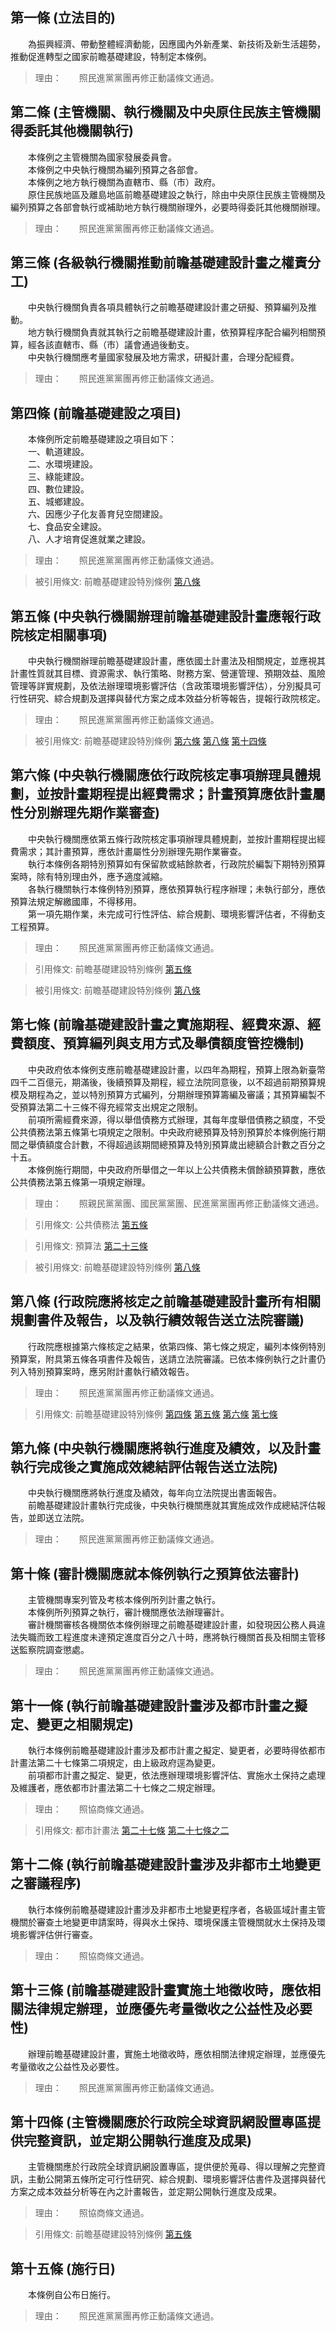 第一條 (立法目的)
-----------------
　　為振興經濟、帶動整體經濟動能，因應國內外新產業、新技術及新生活趨勢，推動促進轉型之國家前瞻基礎建設，特制定本條例。  
> 理由：　　照民進黨黨團再修正動議條文通過。



第二條 (主管機關、執行機關及中央原住民族主管機關得委託其他機關執行)
-------------------------------------------------------------------
　　本條例之主管機關為國家發展委員會。  
　　本條例之中央執行機關為編列預算之各部會。  
　　本條例之地方執行機關為直轄市、縣（市）政府。  
　　原住民族地區及離島地區前瞻基礎建設之執行，除由中央原住民族主管機關及編列預算之各部會執行或補助地方執行機關辦理外，必要時得委託其他機關辦理。  
> 理由：　　照民進黨黨團再修正動議條文通過。



第三條 (各級執行機關推動前瞻基礎建設計畫之權責分工)
---------------------------------------------------
　　中央執行機關負責各項具體執行之前瞻基礎建設計畫之研擬、預算編列及推動。  
　　地方執行機關負責就其執行之前瞻基礎建設計畫，依預算程序配合編列相關預算，經各該直轄市、縣（市）議會通過後動支。  
　　中央執行機關應考量國家發展及地方需求，研擬計畫，合理分配經費。  
> 理由：　　照民進黨黨團再修正動議條文通過。



第四條 (前瞻基礎建設之項目)
---------------------------
　　本條例所定前瞻基礎建設之項目如下：  
　　一、軌道建設。  
　　二、水環境建設。  
　　三、綠能建設。  
　　四、數位建設。  
　　五、城鄉建設。  
　　六、因應少子化友善育兒空間建設。  
　　七、食品安全建設。  
　　八、人才培育促進就業之建設。  
> 理由：　　照民進黨黨團再修正動議條文通過。

> 被引用條文: 前瞻基礎建設特別條例 [第八條](4003#第八條-行政院應將核定之前瞻基礎建設計畫所有相關規劃書件及報告，以及執行績效報告送立法院審議)



第五條 (中央執行機關辦理前瞻基礎建設計畫應報行政院核定相關事項)
---------------------------------------------------------------
　　中央執行機關辦理前瞻基礎建設計畫，應依國土計畫法及相關規定，並應視其計畫性質就其目標、資源需求、執行策略、財務方案、營運管理、預期效益、風險管理等詳實規劃，及依法辦理環境影響評估（含政策環境影響評估），分別擬具可行性研究、綜合規劃及選擇與替代方案之成本效益分析等報告，提報行政院核定。  
> 理由：　　照民進黨黨團再修正動議條文通過。

> 被引用條文: 前瞻基礎建設特別條例 [第六條](4003#第六條-中央執行機關應依行政院核定事項辦理具體規劃，並按計畫期程提出經費需求；計畫預算應依計畫屬性分別辦理先期作業審查) [第八條](4003#第八條-行政院應將核定之前瞻基礎建設計畫所有相關規劃書件及報告，以及執行績效報告送立法院審議) [第十四條](4003#第十四條-主管機關應於行政院全球資訊網設置專區提供完整資訊，並定期公開執行進度及成果)



第六條 (中央執行機關應依行政院核定事項辦理具體規劃，並按計畫期程提出經費需求；計畫預算應依計畫屬性分別辦理先期作業審查)
-----------------------------------------------------------------------------------------------------------------------
　　中央執行機關應依第五條行政院核定事項辦理具體規劃，並按計畫期程提出經費需求；其計畫預算，應依計畫屬性分別辦理先期作業審查。  
　　執行本條例各期特別預算如有保留款或結餘款者，行政院於編製下期特別預算案時，除有特別理由外，應予適度減縮。  
　　各執行機關執行本條例特別預算，應依預算執行程序辦理；未執行部分，應依預算法規定解繳國庫，不得移用。  
　　第一項先期作業，未完成可行性評估、綜合規劃、環境影響評估者，不得動支工程預算。  
> 理由：　　照民進黨黨團再修正動議條文通過。

> 引用條文: 前瞻基礎建設特別條例 [第五條](4003#第五條-中央執行機關辦理前瞻基礎建設計畫應報行政院核定相關事項)

> 被引用條文: 前瞻基礎建設特別條例 [第八條](4003#第八條-行政院應將核定之前瞻基礎建設計畫所有相關規劃書件及報告，以及執行績效報告送立法院審議)



第七條 (前瞻基礎建設計畫之實施期程、經費來源、經費額度、預算編列與支用方式及舉債額度管控機制)
---------------------------------------------------------------------------------------------
　　中央政府依本條例支應前瞻基礎建設計畫，以四年為期程，預算上限為新臺幣四千二百億元，期滿後，後續預算及期程，經立法院同意後，以不超過前期預算規模及期程為之，並以特別預算方式編列，分期辦理預算籌編及審議；其預算編製不受預算法第二十三條不得充經常支出規定之限制。  
　　前項所需經費來源，得以舉借債務方式辦理，其每年度舉借債務之額度，不受公共債務法第五條第七項規定之限制。中央政府總預算及特別預算於本條例施行期間之舉債額度合計數，不得超過該期間總預算及特別預算歲出總額合計數之百分之十五。  
　　本條例施行期間，中央政府所舉借之一年以上公共債務未償餘額預算數，應依公共債務法第五條第一項規定辦理。  
> 理由：　　照親民黨黨團、國民黨黨團、民進黨黨團再修正動議條文通過。

> 引用條文: 公共債務法 [第五條](1616#第五條-特種基金預算之公共債務未償餘額預算數之規定)

> 引用條文: 預算法 [第二十三條](2301#第二十三條-收支平衡原則)

> 被引用條文: 前瞻基礎建設特別條例 [第八條](4003#第八條-行政院應將核定之前瞻基礎建設計畫所有相關規劃書件及報告，以及執行績效報告送立法院審議)



第八條 (行政院應將核定之前瞻基礎建設計畫所有相關規劃書件及報告，以及執行績效報告送立法院審議)
---------------------------------------------------------------------------------------------
　　行政院應根據第六條核定之結果，依第四條、第七條之規定，編列本條例特別預算案，附具第五條各項書件及報告，送請立法院審議。已依本條例執行之計畫仍列入特別預算案時，應另附計畫執行績效報告。  
> 理由：　　照民進黨黨團再修正動議條文通過。

> 引用條文: 前瞻基礎建設特別條例 [第四條](4003#第四條-前瞻基礎建設之項目) [第五條](4003#第五條-中央執行機關辦理前瞻基礎建設計畫應報行政院核定相關事項) [第六條](4003#第六條-中央執行機關應依行政院核定事項辦理具體規劃，並按計畫期程提出經費需求；計畫預算應依計畫屬性分別辦理先期作業審查) [第七條](4003#第七條-前瞻基礎建設計畫之實施期程、經費來源、經費額度、預算編列與支用方式及舉債額度管控機制)



第九條 (中央執行機關應將執行進度及績效，以及計畫執行完成後之實施成效總結評估報告送立法院)
-----------------------------------------------------------------------------------------
　　中央執行機關應將執行進度及績效，每年向立法院提出書面報告。  
　　前瞻基礎建設計畫執行完成後，中央執行機關應就其實施成效作成總結評估報告，並即送立法院。  
> 理由：　　照民進黨黨團再修正動議條文通過。



第十條 (審計機關應就本條例執行之預算依法審計)
---------------------------------------------
　　主管機關專案列管及考核本條例所列計畫之執行。  
　　本條例所列預算之執行，審計機關應依法辦理審計。  
　　審計機關審核各機關依本條例辦理之前瞻基礎建設計畫，如發現因公務人員違法失職而致工程進度未達預定進度百分之八十時，應將執行機關首長及相關主管移送監察院調查懲處。  
> 理由：　　照民進黨黨團再修正動議條文通過。



第十一條 (執行前瞻基礎建設計畫涉及都市計畫之擬定、變更之相關規定)
-----------------------------------------------------------------
　　執行本條例前瞻基礎建設計畫涉及都市計畫之擬定、變更者，必要時得依都市計畫法第二十七條第二項規定，由上級政府逕為變更。  
　　前項都市計畫之擬定、變更，依法應辦理環境影響評估、實施水土保持之處理及維護者，應依都市計畫法第二十七條之二規定辦理。  
> 理由：　　照協商條文通過。

> 引用條文: 都市計畫法 [第二十七條](1161#第二十七條-變更) [第二十七條之二](1161#第二十七條之二)



第十二條 (執行前瞻基礎建設計畫涉及非都市土地變更之審議程序)
-----------------------------------------------------------
　　執行本條例前瞻基礎建設計畫涉及非都市土地變更程序者，各級區域計畫主管機關於審查土地變更申請案時，得與水土保持、環境保護主管機關就水土保持及環境影響評估併行審查。  
> 理由：　　照協商條文通過。



第十三條 (前瞻基礎建設計畫實施土地徵收時，應依相關法律規定辦理，並應優先考量徵收之公益性及必要性)
-------------------------------------------------------------------------------------------------
　　辦理前瞻基礎建設計畫，實施土地徵收時，應依相關法律規定辦理，並應優先考量徵收之公益性及必要性。  
> 理由：　　照民進黨黨團再修正動議條文通過。



第十四條 (主管機關應於行政院全球資訊網設置專區提供完整資訊，並定期公開執行進度及成果)
-------------------------------------------------------------------------------------
　　主管機關應於行政院全球資訊網設置專區，提供便於蒐尋、得以理解之完整資訊，主動公開第五條所定可行性研究、綜合規劃、環境影響評估書件及選擇與替代方案之成本效益分析等在內之計畫報告，並定期公開執行進度及成果。  
> 理由：　　照協商條文通過。

> 引用條文: 前瞻基礎建設特別條例 [第五條](4003#第五條-中央執行機關辦理前瞻基礎建設計畫應報行政院核定相關事項)



第十五條 (施行日)
-----------------
　　本條例自公布日施行。  
> 理由：　　照民進黨黨團再修正動議條文通過。